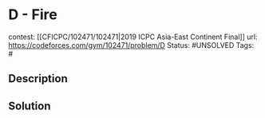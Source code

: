 # D - Fire

contest: [[CFICPC/102471/102471|2019 ICPC Asia-East Continent Final]]
url: https://codeforces.com/gym/102471/problem/D
Status: #UNSOLVED
Tags: #

## Description

## Solution

